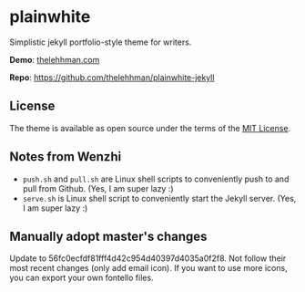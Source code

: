 # plainwhite

Simplistic jekyll portfolio-style theme for writers.

**Demo**: [thelehhman.com](https://thelehhman.com)

**Repo**: https://github.com/thelehhman/plainwhite-jekyll

## License

The theme is available as open source under the terms of the [MIT License](https://opensource.org/licenses/MIT).

## Notes from Wenzhi
- `push.sh` and `pull.sh` are Linux shell scripts to conveniently push to and pull from Github. (Yes, I am super lazy :)
- `serve.sh` is Linux shell script to conveniently start the Jekyll server. (Yes, I am super lazy :)

## Manually adopt master's changes

Update to 56fc0ecfdf81fff4d42c954d40397d4035a0f2f8. Not follow their most recent changes (only add email icon). If you want to use more icons, you can export your own fontello files.
